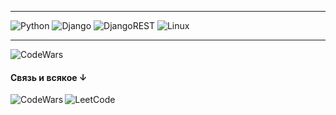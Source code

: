 <hr>

![Python](https://img.shields.io/badge/python-3670A0?style=for-the-badge&logo=python&logoColor=ffdd54)
![Django](https://img.shields.io/badge/django-%23092E20.svg?style=for-the-badge&logo=django&logoColor=white)
![DjangoREST](https://img.shields.io/badge/DJANGO-REST-ff1709?style=for-the-badge&logo=django&logoColor=white&color=ff1709&labelColor=gray)
![Linux](https://img.shields.io/badge/Linux-FCC624?style=for-the-badge&logo=linux&logoColor=black)

<hr>

![CodeWars](https://www.codewars.com/users/sonoffjord/badges/large)

#### Связь и всякое ↓

[<img align="left" alt="CodeWars" src="https://img.shields.io/badge/Codewars-B1361E?style=for-the-badge&logo=codewars&logoColor=grey" />][CodeWars]
[<img align="left" alt="LeetCode" src="https://img.shields.io/badge/LeetCode-000000?style=for-the-badge&logo=LeetCode&logoColor=#d16c06" />][leetcode]


[CodeWars]: https://www.codewars.com/users/sonoffjord
[leetcode]: https://leetcode.com/SovereignExMachina/
